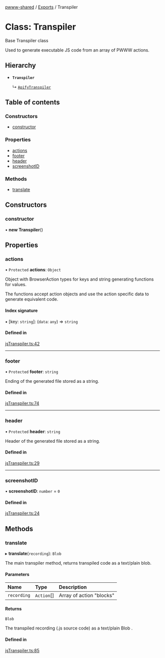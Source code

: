 [pwww-shared](../README.md) / [Exports](../modules.md) / Transpiler

# Class: Transpiler

Base Transpiler class

Used to generate executable JS code from an array of PWWW actions.

## Hierarchy

- **`Transpiler`**

  ↳ [`ApifyTranspiler`](ApifyTranspiler.md)

## Table of contents

### Constructors

- [constructor](Transpiler.md#constructor)

### Properties

- [actions](Transpiler.md#actions)
- [footer](Transpiler.md#footer)
- [header](Transpiler.md#header)
- [screenshotID](Transpiler.md#screenshotid)

### Methods

- [translate](Transpiler.md#translate)

## Constructors

### constructor

• **new Transpiler**()

## Properties

### actions

• `Protected` **actions**: `Object`

Object with BrowserAction types for keys and string generating functions for values.

The functions accept action objects and use the action specific data to generate equivalent code.

#### Index signature

▪ [key: `string`]: (`data`: `any`) => `string`

#### Defined in

[jsTranspiler.ts:42](https://github.com/barjin/pw-web/blob/3b77b1a/pwww-shared/jsTranspiler.ts#L42)

___

### footer

• `Protected` **footer**: `string`

Ending of the generated file stored as a string.

#### Defined in

[jsTranspiler.ts:74](https://github.com/barjin/pw-web/blob/3b77b1a/pwww-shared/jsTranspiler.ts#L74)

___

### header

• `Protected` **header**: `string`

Header of the generated file stored as a string.

#### Defined in

[jsTranspiler.ts:29](https://github.com/barjin/pw-web/blob/3b77b1a/pwww-shared/jsTranspiler.ts#L29)

___

### screenshotID

• **screenshotID**: `number` = `0`

#### Defined in

[jsTranspiler.ts:24](https://github.com/barjin/pw-web/blob/3b77b1a/pwww-shared/jsTranspiler.ts#L24)

## Methods

### translate

▸ **translate**(`recording`): `Blob`

The main transpiler method, returns transpiled code as a text/plain blob.

#### Parameters

| Name | Type | Description |
| :------ | :------ | :------ |
| `recording` | `Action`[] | Array of action "blocks" |

#### Returns

`Blob`

The transpiled recording (.js source code) as a text/plain Blob .

#### Defined in

[jsTranspiler.ts:85](https://github.com/barjin/pw-web/blob/3b77b1a/pwww-shared/jsTranspiler.ts#L85)
